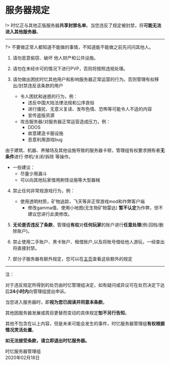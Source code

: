 # 服务器规定

!> 时忆正与其他正版服务器**共享封禁名单**。当您违反了规定被封禁，将**可能无法进入其他服务器**。

------

?> 不要做正常人都知道不能做的事情，不知道能不能做之前先问问其他人。

1. 请勿恶意偷窃、破坏 他人财产和公共设施。

2. 请勿在未经许可的情况下进行PVP，否则将按照违规处理。 

3. 请勿做出困扰时忆其他用户和影响服务器正常运营的行为。否则管理有权移出/封禁违反该条款的用户
    - 令人困扰和迷惑的行为，例：
      - 违反中国大陆法律法规和公序良俗
      - 进行骚扰、无意义复读、发布色情、恐怖等可能令人不适的内容
      - 宣传盗版资源
    - 攻击服务器/对服务器正常运营造成压力，例：
      - DDOS
      - 故意建造卡服设施
      - 恶意利用游戏bug

由于建筑、机器、养殖场及其他设施导致的服务器卡顿，管理组有权要求拥有者**无条件**进行 停机/关闭/拆除 等操作。
  - 一些建议：
    - 尽量少用漏斗
    - 可以向其他玩家借用刷怪设施等大型器械

4. 禁止任何非常规游戏行为，例：
    - 使用透明材质，矿物追踪，飞天等非正常游戏mod和作弊客户端
      - 修改gamma值、使用小地图(无生物矿物雷达) **暂不认定**为作弊，但不建议您进行此类修改。


5. **无论是否违反了条款**，管理组**有权**对**任何玩家**的账户进行**任意处理**(例:回档/删除账户)。  

6. 禁止使用二手账户、黑卡账户、租借账户,以及将账号借给他人游玩，一经查出将直接封禁。  

7. 部分子服务器有额外规定，您可以在[主页](../)查看这些额外的规定
-------

注：

对于违反规定所得到的处罚由时忆管理组决定，如有疑问或异议可在处罚决定下达后**24小时内**向管理组提出申诉。

当您进入服务器时，即**视为您已阅读并同意本条款**。

其他因服务器发展或周目更替而变动的具体规定**恕不另行告知**。

其他不包含在以上内容，但是未来可能会发生的事件，时忆服务器管理组**有权根据情况灵活处置**。

**如无法接受条款，请立即退出时忆服务器。**

时忆服务器管理组  
2020年02月18日  